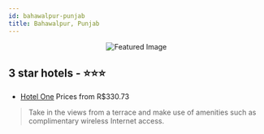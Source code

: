 ```yaml
---
id: bahawalpur-punjab
title: Bahawalpur, Punjab
---
```


<center><img src="https://i.travelapi.com/hotels/6000000/5310000/5309200/5309119/fcf6cf79_z.jpg" alt="Featured Image" /></center>


##  3 star hotels - ⭐️⭐️⭐️

-    [Hotel One](https://us.hurb.com/hotels/bahawalpur/hotel-one-JNP-JP773293?cmp=18055) Prices from R$330.73
   > Take in the views from a terrace and make use of amenities such as complimentary wireless Internet access.
